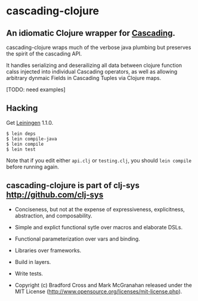 # cascading-clojure
## An idiomatic Clojure wrapper for [Cascading](http://cascading.org).

cascading-clojure wraps much of the verbose java plumbing but preserves the spirit of the cascading API.

It handles serializing and deserailizing all data between clojure function calss injected into individual Cascading operators, as well as allowing arbitrary dynmaic Fields in Cascading Tuples via Clojure maps.

[TODO: need examples]

## Hacking

Get [Leiningen](http://github.com/technomancy/leiningen) 1.1.0.

    $ lein deps
    $ lein compile-java
    $ lein compile
    $ lein test

Note that if you edit either `api.clj` or `testing.clj`, you should `lein compile` before running again.


## cascading-clojure is part of clj-sys http://github.com/clj-sys

- Conciseness, but not at the expense of expressiveness, explicitness, abstraction, and composability.

- Simple and explict functional sytle over macros and elaborate DSLs.

- Functional parameterization over vars and binding.

- Libraries over frameworks.

- Build in layers.

- Write tests.

- Copyright (c) Bradford Cross and Mark McGranahan released under the MIT License (http://www.opensource.org/licenses/mit-license.php).